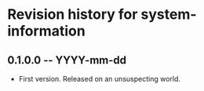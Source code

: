 # Revision history for system-information

## 0.1.0.0 -- YYYY-mm-dd

* First version. Released on an unsuspecting world.

